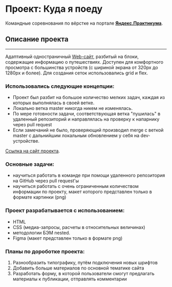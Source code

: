 # Проект: Куда я поеду
Командные соревнования по вёрстке на портале [**Яндекс.Практикума**](https://practicum.yandex.ru/).  

## Описание проекта
---
Адаптивный одностраничный [Web-сайт](https://sheinsvyatoslav.github.io/kuda-ya-poedu/), разбитый на блоки, содержащие информацию о путешествиях.
Доступен для комфортного просмотра с большинства устройств (с шириной экрана от 320px до 1280px и более). 
Для создания сеток использовались grid и flex.

### **Использовались следующие концепции:** 
* Проект был разбит на большое количество мелких задач, каждая из которых выполнялась в своей ветке.
* Локально ветка master никогда никем не изменялась.
* По мере готовности задачи, соответствующая ветка "пушилась" в удаленный репозиторий и направлялась на проверку к напарнику через pull request
* Если замечаний не было, проверяющий производил merge с веткой master с дальнийшим локальным обновлением у себя на dev-устройстве.

[Ссылка на сайт проекта](https://sheinsvyatoslav.github.io/kuda-ya-poedu/).

### **Основные задачи:**  
* научиться работать в команде при помощи удаленного репозитория на GitHub через pull request'ы
* научиться работать с очень ограниченным количеством информации по проекту, макет которого представлен только в формате картинки (png)

### **Проект разрабатывается с использованием:**
* HTML 
* CSS (медиа-запросы, расчеты в относительных величинах)
* методологии БЭМ nested.
* Figma (макет представлен только в формате png)

### **Планы по дороботке проекта:**
1. Разнообразить типографику, путём подключения новых шрифтов
2. Добавить больше материалов по основной тематике сайта
3. Разработать форму, в которой пользователи смогут предлагать материалы к публикации, отправлять комментарии
